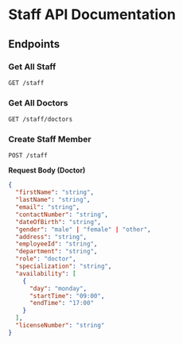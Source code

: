 # Staff API Documentation

## Endpoints

### Get All Staff
```http
GET /staff
```

### Get All Doctors
```http
GET /staff/doctors
```

### Create Staff Member
```http
POST /staff
```

**Request Body (Doctor)**
```json
{
  "firstName": "string",
  "lastName": "string",
  "email": "string",
  "contactNumber": "string",
  "dateOfBirth": "string",
  "gender": "male" | "female" | "other",
  "address": "string",
  "employeeId": "string",
  "department": "string",
  "role": "doctor",
  "specialization": "string",
  "availability": [
    {
      "day": "monday",
      "startTime": "09:00",
      "endTime": "17:00"
    }
  ],
  "licenseNumber": "string"
} 